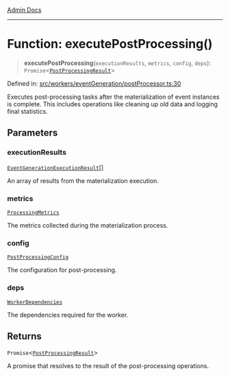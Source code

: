 [Admin Docs](/)

***

# Function: executePostProcessing()

> **executePostProcessing**(`executionResults`, `metrics`, `config`, `deps`): `Promise`\<[`PostProcessingResult`](../interfaces/PostProcessingResult.md)\>

Defined in: [src/workers/eventGeneration/postProcessor.ts:30](https://github.com/Sourya07/talawa-api/blob/61a1911602b2f0aac7635e08ae2918f4f768e8ff/src/workers/eventGeneration/postProcessor.ts#L30)

Executes post-processing tasks after the materialization of event instances is complete.
This includes operations like cleaning up old data and logging final statistics.

## Parameters

### executionResults

[`EventGenerationExecutionResult`](../../executionEngine/interfaces/EventGenerationExecutionResult.md)[]

An array of results from the materialization execution.

### metrics

[`ProcessingMetrics`](../../types/interfaces/ProcessingMetrics.md)

The metrics collected during the materialization process.

### config

[`PostProcessingConfig`](../interfaces/PostProcessingConfig.md)

The configuration for post-processing.

### deps

[`WorkerDependencies`](../../types/interfaces/WorkerDependencies.md)

The dependencies required for the worker.

## Returns

`Promise`\<[`PostProcessingResult`](../interfaces/PostProcessingResult.md)\>

A promise that resolves to the result of the post-processing operations.
